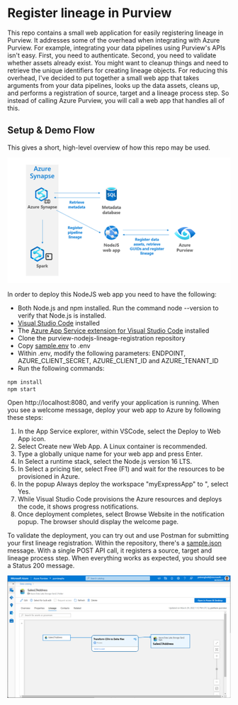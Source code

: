 # Register lineage in Purview

This repo contains a small web application for easily registering lineage in Purview. It addresses some of the overhead when integrating with Azure Purview. For example, integrating your data pipelines using Purview's APIs isn't easy. First, you need to authenticate. Second, you need to validate whether assets already exist. You might want to cleanup things and need to retrieve the unique identifiers for creating lineage objects. For reducing this overhead, I've decided to put together a small web app that takes arguments from your data pipelines, looks up the data assets, cleans up, and performs a registration of source, target and a lineage process step. So instead of calling Azure Purview, you will call a web app that handles all of this.

## Setup & Demo Flow

This gives a short, high-level overview of how this repo may be used.

![Overview](architecture.png)

In order to deploy this NodeJS web app you need to have the following:

* Both Node.js and npm installed. Run the command node --version to verify that Node.js is installed.
* [Visual Studio Code](https://code.visualstudio.com/) installed
* The [Azure App Service extension for Visual Studio Code](https://marketplace.visualstudio.com/items?itemName=ms-azuretools.vscode-azureappservice) installed
* Clone the purview-nodejs-lineage-registration repository 
* Copy [sample.env](./sample.env) to .env
* Within .env, modify the following parameters: ENDPOINT, AZURE_CLIENT_SECRET, AZURE_CLIENT_ID and AZURE_TENANT_ID
* Run the following commands:

```
npm install
npm start
```

Open http://localhost:8080, and verify your application is running. When you see a welcome message, deploy your web app to Azure by following these steps:

1. In the App Service explorer, within VSCode, select the Deploy to Web App icon.
2. Select Create new Web App. A Linux container is recommended.
3. Type a globally unique name for your web app and press Enter.
4. In Select a runtime stack, select the Node.js version 16 LTS.
5. In Select a pricing tier, select Free (F1) and wait for the resources to be provisioned in Azure.
6. In the popup Always deploy the workspace "myExpressApp" to <app-name>", select Yes.
7. While Visual Studio Code provisions the Azure resources and deploys the code, it shows progress notifications.
8. Once deployment completes, select Browse Website in the notification popup. The browser should display the welcome page.

To validate the deployment, you can try out and use Postman for submitting your first lineage registration. Within the repository, there's a [sample.json](./sample.json) message. With a single POST API call, it registers a source, target and lineage process step. When everything works as expected, you should see a Status 200 message.

![Purview](lineagepurview.png)